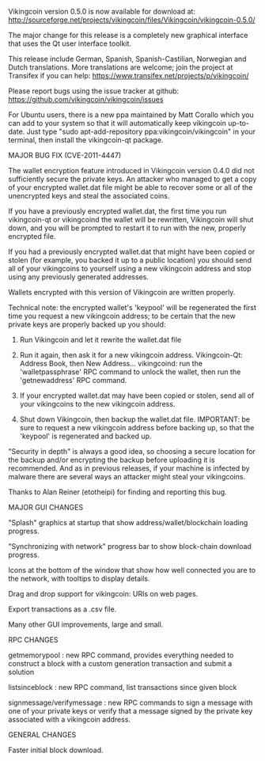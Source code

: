 Vikingcoin version 0.5.0 is now available for download at:
http://sourceforge.net/projects/vikingcoin/files/Vikingcoin/vikingcoin-0.5.0/

The major change for this release is a completely new graphical interface that uses the Qt user interface toolkit.

This release include German, Spanish, Spanish-Castilian, Norwegian and Dutch translations. More translations are welcome; join the project at Transifex if you can help:
https://www.transifex.net/projects/p/vikingcoin/

Please report bugs using the issue tracker at github:
https://github.com/vikingcoin/vikingcoin/issues

For Ubuntu users, there is a new ppa maintained by Matt Corallo which you can add to your system so that it will automatically keep vikingcoin up-to-date.  Just type "sudo apt-add-repository ppa:vikingcoin/vikingcoin" in your terminal, then install the vikingcoin-qt package.

MAJOR BUG FIX  (CVE-2011-4447)

The wallet encryption feature introduced in Vikingcoin version 0.4.0 did not sufficiently secure the private keys. An attacker who
managed to get a copy of your encrypted wallet.dat file might be able to recover some or all of the unencrypted keys and steal the
associated coins.

If you have a previously encrypted wallet.dat, the first time you run vikingcoin-qt or vikingcoind the wallet will be rewritten, Vikingcoin will
shut down, and you will be prompted to restart it to run with the new, properly encrypted file.

If you had a previously encrypted wallet.dat that might have been copied or stolen (for example, you backed it up to a public
location) you should send all of your vikingcoins to yourself using a new vikingcoin address and stop using any previously generated addresses.

Wallets encrypted with this version of Vikingcoin are written properly.

Technical note: the encrypted wallet's 'keypool' will be regenerated the first time you request a new vikingcoin address; to be certain that the
new private keys are properly backed up you should:

1. Run Vikingcoin and let it rewrite the wallet.dat file

2. Run it again, then ask it for a new vikingcoin address.
Vikingcoin-Qt: Address Book, then New Address...
vikingcoind: run the 'walletpassphrase' RPC command to unlock the wallet,  then run the 'getnewaddress' RPC command.

3. If your encrypted wallet.dat may have been copied or stolen, send  all of your vikingcoins to the new vikingcoin address.

4. Shut down Vikingcoin, then backup the wallet.dat file.
IMPORTANT: be sure to request a new vikingcoin address before backing up, so that the 'keypool' is regenerated and backed up.

"Security in depth" is always a good idea, so choosing a secure location for the backup and/or encrypting the backup before uploading it is recommended. And as in previous releases, if your machine is infected by malware there are several ways an attacker might steal your vikingcoins.

Thanks to Alan Reiner (etotheipi) for finding and reporting this bug.

MAJOR GUI CHANGES

"Splash" graphics at startup that show address/wallet/blockchain loading progress.

"Synchronizing with network" progress bar to show block-chain download progress.

Icons at the bottom of the window that show how well connected you are to the network, with tooltips to display details.

Drag and drop support for vikingcoin: URIs on web pages.

Export transactions as a .csv file.

Many other GUI improvements, large and small.

RPC CHANGES

getmemorypool : new RPC command, provides everything needed to construct a block with a custom generation transaction and submit a solution

listsinceblock : new RPC command, list transactions since given block

signmessage/verifymessage : new RPC commands to sign a message with one of your private keys or verify that a message signed by the private key associated with a vikingcoin address.

GENERAL CHANGES

Faster initial block download.
